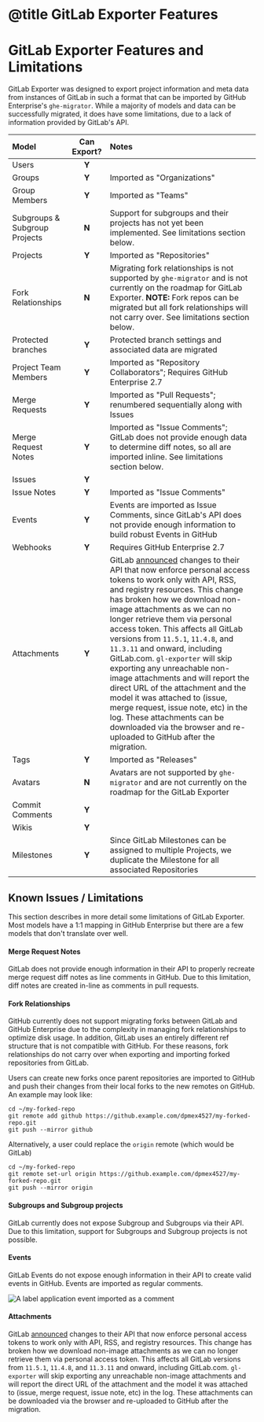 # @title GitLab Exporter Features

# GitLab Exporter Features and Limitations

GitLab Exporter was designed to export project information and meta data from instances of GitLab in such a format that can be imported by GitHub Enterprise's `ghe-migrator`. While a majority of models and data can be successfully migrated, it does have some limitations, due to a lack of information provided by GitLab's API.

| Model | Can Export? | Notes |
| :---  | :---------: | :---  |
| Users | **Y** | |
| Groups | **Y** | Imported as "Organizations" |
| Group Members | **Y** | Imported as "Teams" |
| Subgroups & Subgroup Projects | **N** | Support for subgroups and their projects has not yet been implemented. See limitations section below. |
| Projects | **Y** | Imported as "Repositories" |
| Fork Relationships | **N** | Migrating fork relationships is not supported by `ghe-migrator` and is not currently on the roadmap for GitLab Exporter. **NOTE:** Fork repos can be migrated but all fork relationships will not carry over. See limitations section below. |
| Protected branches | **Y** | Protected branch settings and associated data are migrated |
| Project Team Members | **Y** | Imported as "Repository Collaborators"; Requires GitHub Enterprise 2.7 |
| Merge Requests | **Y** | Imported as "Pull Requests"; renumbered sequentially along with Issues |
| Merge Request Notes | **Y** | Imported as "Issue Comments"; GitLab does not provide enough data to determine diff notes, so all are imported inline. See limitations section below. |
| Issues | **Y** | |
| Issue Notes | **Y** | Imported as "Issue Comments" |
| Events | **Y** | Events are imported as Issue Comments, since GitLab's API does not provide enough information to build robust Events in GitHub |
| Webhooks | **Y** | Requires GitHub Enterprise 2.7 |
| Attachments | **Y** | GitLab [announced](https://about.gitlab.com/2018/11/28/security-release-gitlab-11-dot-5-dot-1-released/) changes to their API that now enforce personal access tokens to work only with API, RSS, and registry resources. This change has broken how we download non-image attachments as we can no longer retrieve them via personal access token. This affects all GitLab versions from `11.5.1`, `11.4.8`, and `11.3.11` and onward, including GitLab.com. `gl-exporter` will skip exporting any unreachable non-image attachments and will report the direct URL of the attachment and the model it was attached to (issue, merge request, issue note, etc) in the log. These attachments can be downloaded via the browser and re-uploaded to GitHub after the migration. |
| Tags | **Y** | Imported as "Releases" |
| Avatars | **N** | Avatars are not supported by `ghe-migrator` and are not currently on the roadmap for the GitLab Exporter |
| Commit Comments | **Y** | |
| Wikis | **Y** | |
| Milestones | **Y** | Since GitLab Milestones can be assigned to multiple Projects, we duplicate the Milestone for all associated Repositories |

## Known Issues / Limitations
This section describes in more detail some limitations of GitLab Exporter. Most models have a 1:1 mapping in GitHub Enterprise but there are a few models that don't translate over well.

#### Merge Request Notes
GitLab does not provide enough information in their API to properly recreate merge request diff notes as line comments in GitHub. Due to this limitation, diff notes are created in-line as comments in pull requests.

#### Fork Relationships
GitHub currently does not support migrating forks between GitLab and GitHub Enterprise due to the complexity in managing fork relationships to optimize disk usage. In addition, GitLab uses an entirely different ref structure that is not compatible with GitHub. For these reasons, fork relationships do not carry over when exporting and importing forked repositories from GitLab.

Users can create new forks once parent repositories are imported to GitHub and push their changes from their local forks to the new remotes on GitHub. An example may look like:

```
cd ~/my-forked-repo
git remote add github https://github.example.com/dpmex4527/my-forked-repo.git
git push --mirror github
```

Alternatively, a user could replace the `origin` remote (which would be GitLab)

```
cd ~/my-forked-repo
git remote set-url origin https://github.example.com/dpmex4527/my-forked-repo.git
git push --mirror origin
```

#### Subgroups and Subgroup projects
GitLab currently does not expose Subgroup and Subgroups via their API. Due to this limitation, support for Subgroups and Subgroup projects is not possible.

#### Events

GitLab Events do not expose enough information in their API to create valid events in GitHub. Events are imported as regular comments.

![A label application event imported as a comment](https://user-images.githubusercontent.com/12524137/28956148-d9fd4d44-78f3-11e7-8d67-20bd7b543d99.png)

#### Attachments
GitLab [announced](https://about.gitlab.com/2018/11/28/security-release-gitlab-11-dot-5-dot-1-released/) changes to their API that now enforce personal access tokens to work only with API, RSS, and registry resources. This change has broken how we download non-image attachments as we can no longer retrieve them via personal access token. This affects all GitLab versions from `11.5.1`, `11.4.8`, and `11.3.11` and onward, including GitLab.com. `gl-exporter` will skip exporting any unreachable non-image attachments and will report the direct URL of the attachment and the model it was attached to (issue, merge request, issue note, etc) in the log. These attachments can be downloaded via the browser and re-uploaded to GitHub after the migration.
